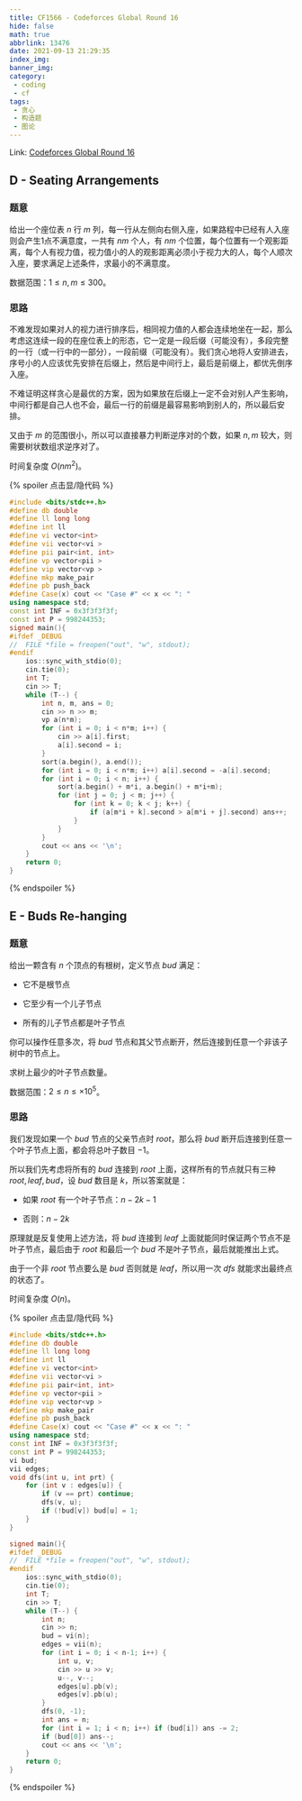 ```yaml
---
title: CF1566 - Codeforces Global Round 16
hide: false
math: true
abbrlink: 13476
date: 2021-09-13 21:29:35
index_img:
banner_img:
category:
 - coding
 - cf
tags: 
 - 贪心
 - 构造题
 - 图论
---
```


Link: [Codeforces Global Round 16](https://codeforces.com/contest/1566/problem/D2)

## D - Seating Arrangements

### 题意

给出一个座位表 $n$ 行 $m$ 列，每一行从左侧向右侧入座，如果路程中已经有人入座则会产生1点不满意度，一共有 $nm$ 个人，有 $nm$ 个位置，每个位置有一个观影距离，每个人有视力值，视力值小的人的观影距离必须小于视力大的人，每个人顺次入座，要求满足上述条件，求最小的不满意度。

数据范围：$1\leqslant n,m\leqslant 300$。

### 思路

不难发现如果对人的视力进行排序后，相同视力值的人都会连续地坐在一起，那么考虑这连续一段的在座位表上的形态，它一定是一段后缀（可能没有），多段完整的一行（或一行中的一部分），一段前缀（可能没有）。我们贪心地将人安排进去，序号小的人应该优先安排在后缀上，然后是中间行上，最后是前缀上，都优先倒序入座。

不难证明这样贪心是最优的方案，因为如果放在后缀上一定不会对别人产生影响，中间行都是自己人也不会，最后一行的前缀是最容易影响到别人的，所以最后安排。

又由于 $m$ 的范围很小，所以可以直接暴力判断逆序对的个数，如果 $n,m$ 较大，则需要树状数组求逆序对了。

时间复杂度 $O(nm^2)$。

{% spoiler 点击显/隐代码 %}
```cpp
#include <bits/stdc++.h>
#define db double
#define ll long long
#define int ll
#define vi vector<int>
#define vii vector<vi >
#define pii pair<int, int>
#define vp vector<pii >
#define vip vector<vp >
#define mkp make_pair
#define pb push_back
#define Case(x) cout << "Case #" << x << ": "
using namespace std;
const int INF = 0x3f3f3f3f;
const int P = 998244353;
signed main(){
#ifdef _DEBUG
//	FILE *file = freopen("out", "w", stdout);
#endif
	ios::sync_with_stdio(0);
	cin.tie(0);
	int T;
	cin >> T;
	while (T--) {
		int n, m, ans = 0;
		cin >> n >> m;
		vp a(n*m);
		for (int i = 0; i < n*m; i++) {
			cin >> a[i].first;
			a[i].second = i;
		}
		sort(a.begin(), a.end());
		for (int i = 0; i < n*m; i++) a[i].second = -a[i].second;
		for (int i = 0; i < n; i++) {
			sort(a.begin() + m*i, a.begin() + m*i+m);
			for (int j = 0; j < m; j++) {
				for (int k = 0; k < j; k++) {
					if (a[m*i + k].second > a[m*i + j].second) ans++;
				}
			}
		}
		cout << ans << '\n';
	}
	return 0;
}
```
{% endspoiler %}

## E - Buds Re-hanging

### 题意

给出一颗含有 $n$ 个顶点的有根树，定义节点 $bud$ 满足：

- 它不是根节点

- 它至少有一个儿子节点

- 所有的儿子节点都是叶子节点

你可以操作任意多次，将 $bud$ 节点和其父节点断开，然后连接到任意一个非该子树中的节点上。

求树上最少的叶子节点数量。

数据范围：$2\leqslant n\leqslant \times 10^5$。

### 思路

我们发现如果一个 $bud$ 节点的父亲节点时 $root$，那么将 $bud$ 断开后连接到任意一个叶子节点上面，都会将总叶子数目 $-1$。

所以我们先考虑将所有的 $bud$ 连接到 $root$ 上面，这样所有的节点就只有三种 $root, leaf, bud$，设 $bud$ 数目是 $k$，所以答案就是：

- 如果 $root$ 有一个叶子节点：$n-2k-1$

- 否则：$n-2k$

原理就是反复使用上述方法，将 $bud$ 连接到 $leaf$ 上面就能同时保证两个节点不是叶子节点，最后由于 $root$ 和最后一个 $bud$ 不是叶子节点，最后就能推出上式。

由于一个非 $root$ 节点要么是 $bud$ 否则就是 $leaf$，所以用一次 $dfs$ 就能求出最终点的状态了。

时间复杂度 $O(n)$。

{% spoiler 点击显/隐代码 %}
```cpp
#include <bits/stdc++.h>
#define db double
#define ll long long
#define int ll
#define vi vector<int>
#define vii vector<vi >
#define pii pair<int, int>
#define vp vector<pii >
#define vip vector<vp >
#define mkp make_pair
#define pb push_back
#define Case(x) cout << "Case #" << x << ": "
using namespace std;
const int INF = 0x3f3f3f3f;
const int P = 998244353;
vi bud;
vii edges;
void dfs(int u, int prt) {
	for (int v : edges[u]) {
		if (v == prt) continue;
		dfs(v, u);
		if (!bud[v]) bud[u] = 1;
	}
}

signed main(){
#ifdef _DEBUG
//	FILE *file = freopen("out", "w", stdout);
#endif
	ios::sync_with_stdio(0);
	cin.tie(0);
	int T;
	cin >> T;
	while (T--) {
		int n;
		cin >> n;
		bud = vi(n);
		edges = vii(n);
		for (int i = 0; i < n-1; i++) {
			int u, v;
			cin >> u >> v;
			u--, v--;
			edges[u].pb(v);
			edges[v].pb(u);
		}
		dfs(0, -1);
		int ans = n;
		for (int i = 1; i < n; i++) if (bud[i]) ans -= 2;
		if (bud[0]) ans--;
		cout << ans << '\n';
	}
	return 0;
}
```
{% endspoiler %}
